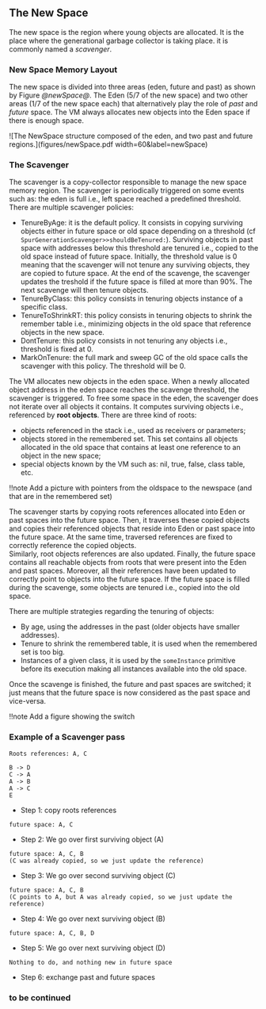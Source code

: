 ## The New SpaceThe new space is the region where young objects are allocated. It is the place where the generational garbage collector is taking place.it is commonly named a _scavenger_. ### New Space Memory LayoutThe new space is divided into three areas \(eden, future and past\) as shown by Figure *@newSpace@*.The Eden \(5/7 of the new space\) and two other areas \(1/7 of the new space each\) that alternatively play the role of _past_ and _future_ space.The VM always allocates new objects into the Eden space if there is enough space.![The NewSpace structure composed of the eden, and two past and future regions.](figures/newSpace.pdf width=60&label=newSpace)### The ScavengerThe scavenger is a copy-collector responsible to manage the new space memory region.The scavenger is periodically triggered on some events such as: the eden is full i.e., left space reached a predefined threshold. There are multiple scavenger policies:	- TenureByAge: it is the default policy. It consists in copying surviving objects either in future space or old space depending on a threshold \(cf `SpurGenerationScavenger>>shouldBeTenured:`\). Surviving objects in past space with addresses below this threshold are tenured i.e., copied to the old space instead of future space. Initially, the threshold value is 0 meaning that the scavenger will not tenure any surviving objects, they are copied to future space. At the end of the scavenge, the scavenger updates the treshold if the future space is filled at more than 90%. The next scavenge will then tenure objects.- TenureByClass: this policy consists in tenuring objects instance of a specific class.- TenureToShrinkRT: this policy consists in tenuring objects to shrink the remember table i.e., minimizing objects in the old space that reference objects in the new space.- DontTenure: this policy consists in not tenuring any objects i.e., threshold is fixed at 0.- MarkOnTenure: the full mark and sweep GC of the old space calls the scavenger with this policy. The threshold will be 0.The VM allocates new objects in the eden space.When a newly allocated object address in the eden space reaches the scavenge threshold, the scavenger is triggered.To free some space in the eden, the scavenger does not iterate over all objects it contains.It computes surviving objects i.e., referenced by **root objects**.There are three kind of roots:- objects referenced in the stack i.e., used as receivers or parameters;- objects stored in the remembered set. This set contains all objects allocated in the old space that contains at least one reference to an object in the new space;- special objects known by the VM such as: nil, true, false, class table, etc.!!note Add a picture with pointers from the oldspace to the newspace \(and that are in the remembered set\)The scavenger starts by copying roots references allocated into Eden or past spaces into the future space.Then, it traverses these copied objects and copies their referenced objects that reside into Eden or past space into the future space.At the same time, traversed references are fixed to correctly reference the copied objects.  Similarly, root objects references are also updated.Finally, the future space contains all reachable objects from roots that were present into the Eden and past spaces.Moreover, all their references have been updated to correctly point to objects into the future space.If the future space is filled during the scavenge, some objects are tenured i.e., copied into the old space. There are multiple strategies regarding the tenuring of objects:- By age, using the addresses in the past \(older objects have smaller addresses\).- Tenure to shrink the remembered table, it is used when the remembered set is too big.- Instances of a given class, it is used by the `someInstance` primitive before its execution making all instances available into the old space.Once the scavenge is finished, the future and past spaces are switched; it just means that the future space is now considered as the past space and vice-versa.!!note Add a figure showing the switch### Example of a Scavenger pass ```Roots references: A, C

B -> D
C -> A
A -> B
A -> C
E```- Step 1: copy roots references```future space: A, C```- Step 2: We go over first surviving object \(A\)```future space: A, C, B
(C was already copied, so we just update the reference)```- Step 3: We go over second surviving object \(C\)```future space: A, C, B
(C points to A, but A was already copied, so we just update the reference)```- Step 4: We go over next surviving object \(B\)```future space: A, C, B, D```- Step 5: We go over next surviving object \(D\)```Nothing to do, and nothing new in future space```- Step 6: exchange past and future spaces### to be continued